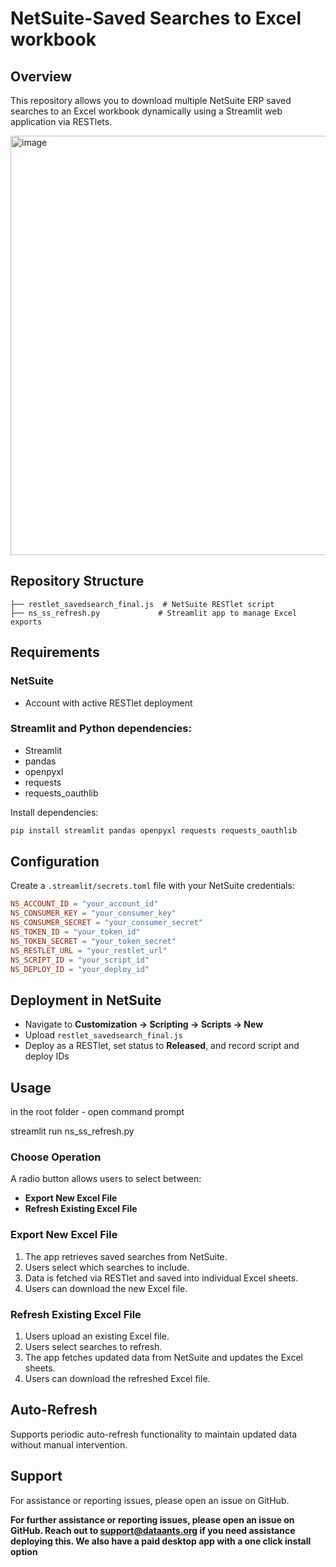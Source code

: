 # NetSuite-Saved Searches to Excel workbook

## Overview
This repository allows you to download multiple NetSuite ERP saved searches to an Excel workbook dynamically using a Streamlit web application via RESTlets.

<img width="671" alt="image" src="https://github.com/user-attachments/assets/49609bb3-0aa6-4f65-94d3-bc4d2adc1635" />


## Repository Structure
```
├── restlet_savedsearch_final.js  # NetSuite RESTlet script
├── ns_ss_refresh.py             # Streamlit app to manage Excel exports
```

## Requirements

### NetSuite
- Account with active RESTlet deployment

### Streamlit and Python dependencies:
- Streamlit
- pandas
- openpyxl
- requests
- requests_oauthlib

Install dependencies:
```bash
pip install streamlit pandas openpyxl requests requests_oauthlib
```

## Configuration
Create a `.streamlit/secrets.toml` file with your NetSuite credentials:

```toml
NS_ACCOUNT_ID = "your_account_id"
NS_CONSUMER_KEY = "your_consumer_key"
NS_CONSUMER_SECRET = "your_consumer_secret"
NS_TOKEN_ID = "your_token_id"
NS_TOKEN_SECRET = "your_token_secret"
NS_RESTLET_URL = "your_restlet_url"
NS_SCRIPT_ID = "your_script_id"
NS_DEPLOY_ID = "your_deploy_id"
```

## Deployment in NetSuite
- Navigate to **Customization → Scripting → Scripts → New**
- Upload `restlet_savedsearch_final.js`
- Deploy as a RESTlet, set status to **Released**, and record script and deploy IDs

## Usage
in the root folder - open command prompt 

streamlit run ns_ss_refresh.py

### Choose Operation
A radio button allows users to select between:
- **Export New Excel File**
- **Refresh Existing Excel File**

### Export New Excel File
1. The app retrieves saved searches from NetSuite.
2. Users select which searches to include.
3. Data is fetched via RESTlet and saved into individual Excel sheets.
4. Users can download the new Excel file.

### Refresh Existing Excel File
1. Users upload an existing Excel file.
2. Users select searches to refresh.
3. The app fetches updated data from NetSuite and updates the Excel sheets.
4. Users can download the refreshed Excel file.

## Auto-Refresh
Supports periodic auto-refresh functionality to maintain updated data without manual intervention.

## Support
For assistance or reporting issues, please open an issue on GitHub.

**For further assistance or reporting issues, please open an issue on GitHub.
Reach out to support@dataants.org if you need assistance deploying this. We also have a paid desktop app with a one click install option**

